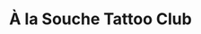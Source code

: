 ---
title: "À la Souche Tattoo Club"
url: /saint-jean-dangely/a-la-souche-tattoo-club/
shop: tatouage
---
